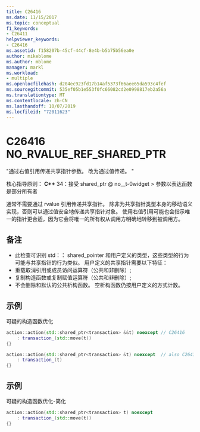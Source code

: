 ```yaml
---
title: C26416
ms.date: 11/15/2017
ms.topic: conceptual
f1_keywords:
- C26411
helpviewer_keywords:
- C26416
ms.assetid: f158207b-45cf-44cf-8e4b-b5b75b56ea0e
author: mikeblome
ms.author: mblome
manager: markl
ms.workload:
- multiple
ms.openlocfilehash: d204ec923fd17b14af5373f66aee65da593c4fef
ms.sourcegitcommit: 535ef05b1e553f0fc66082cd2e0998817eb2a56a
ms.translationtype: MT
ms.contentlocale: zh-CN
ms.lasthandoff: 10/07/2019
ms.locfileid: "72011623"
---
```

# <a name="c26416-no_rvalue_ref_shared_ptr"></a>C26416 NO_RVALUE_REF_SHARED_PTR
"通过右值引用传递共享指针参数。 改为通过值传递。 "

核心指导原则： **C++** 34：接受 shared_ptr @ no__t-0widget > 参数以表达函数是部分所有者

通常不需要通过 rvalue 引用传递共享指针。 除非为共享指针类型本身的移动语义实现，否则可以通过值安全地传递共享指针对象。 使用右值引用可能也会指示唯一的指针更合适，因为它会将唯一的所有权从调用方明确地转移到被调用方。

## <a name="remarks"></a>备注
- 此检查可识别 std：： shared_pointer 和用户定义的类型，这些类型的行为可能与共享指针的行为类似。 用户定义的共享指针需要以下特征：
- 重载取消引用或成员访问运算符（公共和非删除）;
- 复制构造函数或复制赋值运算符（公共和非删除）;
- 不会删除和默认的公共析构函数。 空析构函数仍按用户定义的方式计数。

## <a name="example"></a>示例
可疑的构造函数优化

```cpp
action::action(std::shared_ptr<transaction> &&t) noexcept // C26416
    : transaction_(std::move(t))
{}

action::action(std::shared_ptr<transaction> &t) noexcept  // also C26417 LVALUE_REF_SHARED_PTR
    : transaction_(t)
{}
```

## <a name="example"></a>示例
可疑的构造函数优化-简化

```cpp
action::action(std::shared_ptr<transaction> t) noexcept
    : transaction_(std::move(t))
{}
```
